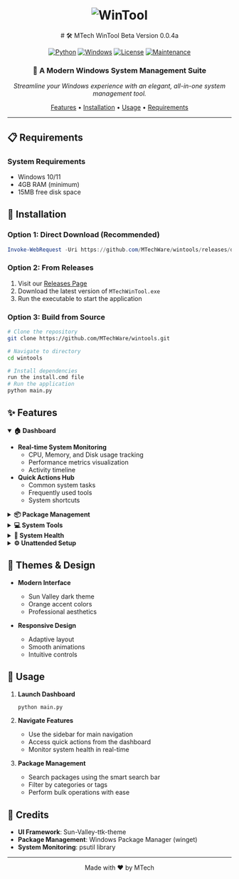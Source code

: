 <div align="center">

<div align="center">
  <h1>
    <img src="https://readme-typing-svg.herokuapp.com?font=Segoe+UI&weight=700&size=72&duration=1&pause=1000&color=FF9800&center=true&vCenter=true&repeat=false&width=200&height=90&lines=WinTool" alt="WinTool" />
  </h1>
</div>
# 🛠️ MTech WinTool Beta Version 0.0.4a

[![Python](https://img.shields.io/badge/Python-3.7+-3776AB?style=for-the-badge&logo=python&logoColor=white)](https://www.python.org)
[![Windows](https://img.shields.io/badge/Windows-10%2F11-0078D6?style=for-the-badge&logo=windows&logoColor=white)](https://www.microsoft.com/windows)
[![License](https://img.shields.io/badge/License-MIT-green.svg?style=for-the-badge)](LICENSE)
[![Maintenance](https://img.shields.io/badge/Maintained%3F-yes-green.svg?style=for-the-badge)](https://github.com/yourusername/MTechWinTool)

### 🎯 A Modern Windows System Management Suite

*Streamline your Windows experience with an elegant, all-in-one system management tool.*

[Features](#-features) • [Installation](#-installation) • [Usage](#-usage) • [Requirements](#-requirements)

---

</div>

## 📋 Requirements

### System Requirements
- Windows 10/11
- 4GB RAM (minimum)
- 15MB free disk space

## 🚀 Installation

### Option 1: Direct Download (Recommended)

```powershell
Invoke-WebRequest -Uri https://github.com/MTechWare/wintools/releases/download/v0.0.4a/MTech_WinTool.exe -OutFile MTechWinTool.exe; Start-Process .\\MTechWinTool.exe
```

### Option 2: From Releases
1. Visit our [Releases Page](https://github.com/MTechWare/wintools/releases)
2. Download the latest version of `MTechWinTool.exe`
3. Run the executable to start the application

### Option 3: Build from Source
```bash
# Clone the repository
git clone https://github.com/MTechWare/wintools.git

# Navigate to directory
cd wintools

# Install dependencies
run the install.cmd file
# Run the application
python main.py
```

## ✨ Features

<details open>
<summary><b>🏠 Dashboard</b></summary>

- **Real-time System Monitoring**
  - CPU, Memory, and Disk usage tracking
  - Performance metrics visualization
  - Activity timeline
- **Quick Actions Hub**
  - Common system tasks
  - Frequently used tools
  - System shortcuts
</details>

<details>
<summary><b>📦 Package Management</b></summary>

- **WinGet Integration**
  - Smart package search
  - Category-based filtering
  - Bulk operations support
- **Package Operations**
  - One-click installation
  - Clean uninstallation
  - Automatic updates
</details>

<details>
<summary><b>💻 System Tools</b></summary>

- **System Maintenance**
  - Disk cleanup utility
  - Task manager integration
  - Service management
- **System Configuration**
  - Device manager
  - Control panel
  - System settings
</details>

<details>
<summary><b>🔧 System Health</b></summary>

- **Performance Monitoring**
  - Resource usage tracking
  - System metrics
  - Health diagnostics
- **System Information**
  - Hardware details
  - Software inventory
  - System reports
</details>

<details>
<summary><b>⚙️ Unattended Setup</b></summary>

- **Windows Configuration**
  - Custom installation settings
  - System preferences
  - Deployment templates
- **Automation**
  - Scripted setup
  - Configuration profiles
  - Batch processing
</details>

## 🎨 Themes & Design

- **Modern Interface**
  - Sun Valley dark theme
  - Orange accent colors
  - Professional aesthetics

- **Responsive Design**
  - Adaptive layout
  - Smooth animations
  - Intuitive controls

## 🎯 Usage

1. **Launch Dashboard**
   ```bash
   python main.py
   ```

2. **Navigate Features**
   - Use the sidebar for main navigation
   - Access quick actions from the dashboard
   - Monitor system health in real-time

3. **Package Management**
   - Search packages using the smart search bar
   - Filter by categories or tags
   - Perform bulk operations with ease

## 🤝 Credits

- **UI Framework**: Sun-Valley-ttk-theme
- **Package Management**: Windows Package Manager (winget)
- **System Monitoring**: psutil library

---

<div align="center">

Made with ❤️ by MTech

</div>
